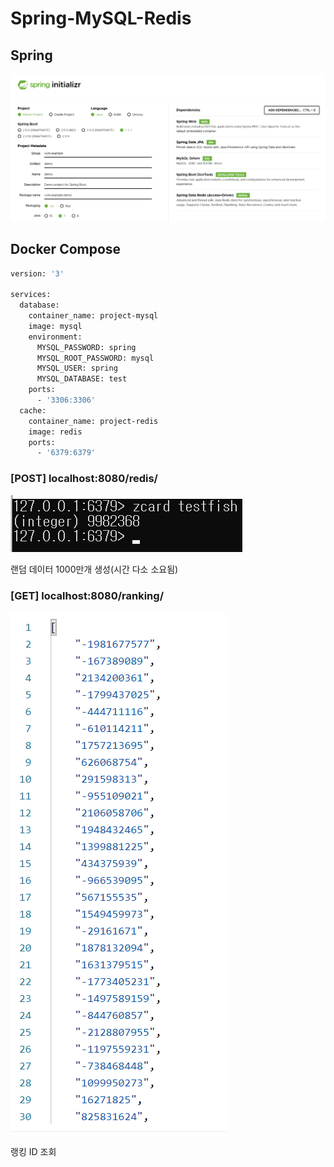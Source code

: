 # Spring-MySQL-Redis

## Spring

![image-20210314161922069](README.assets/image-20210314161922069.png)



## Docker Compose

```dockerfile
version: '3'

services:
  database:
    container_name: project-mysql
    image: mysql
    environment:
      MYSQL_PASSWORD: spring
      MYSQL_ROOT_PASSWORD: mysql
      MYSQL_USER: spring
      MYSQL_DATABASE: test
    ports:
      - '3306:3306'
  cache:
    container_name: project-redis
    image: redis
    ports:
      - '6379:6379'
```



### [POST] localhost:8080/redis/

![image-20210314221805835](README.assets/image-20210314221805835.png)

랜덤 데이터 1000만개 생성(시간 다소 소요됨)



### [GET] localhost:8080/ranking/

![image-20210314221911784](README.assets/image-20210314221911784.png)

랭킹 ID 조회